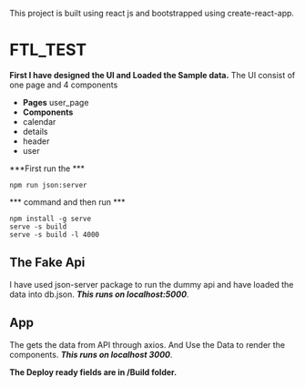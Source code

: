 This project is built using react js and bootstrapped using create-react-app.

# FTL_TEST

__First I have designed the UI and Loaded the Sample data.__
The UI consist of one page and 4 components
* **Pages** user_page
* **Components**
* calendar
* details
* header
* user

***First run the ***
``` 
npm run json:server
``` 
*** command and then run ***
```
npm install -g serve
serve -s build
serve -s build -l 4000
```

## The Fake Api

I have used json-server package to run the dummy api and have loaded the data into db.json. ***This runs on localhost:5000***. 

## App

The gets the data from API through axios. And Use the Data to render the components. ***This runs on localhost 3000***.

__The Deploy ready fields are in /Build folder.__
